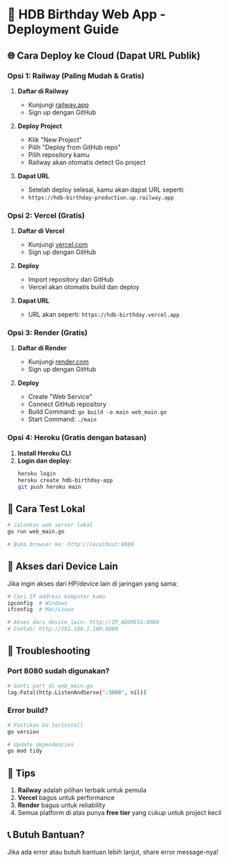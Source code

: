 # 🎂 HDB Birthday Web App - Deployment Guide

## 🌐 Cara Deploy ke Cloud (Dapat URL Publik)

### **Opsi 1: Railway (Paling Mudah & Gratis)**

1. **Daftar di Railway**

   - Kunjungi [railway.app](https://railway.app)
   - Sign up dengan GitHub

2. **Deploy Project**

   - Klik "New Project"
   - Pilih "Deploy from GitHub repo"
   - Pilih repository kamu
   - Railway akan otomatis detect Go project

3. **Dapat URL**
   - Setelah deploy selesai, kamu akan dapat URL seperti:
   - `https://hdb-birthday-production.up.railway.app`

### **Opsi 2: Vercel (Gratis)**

1. **Daftar di Vercel**

   - Kunjungi [vercel.com](https://vercel.com)
   - Sign up dengan GitHub

2. **Deploy**

   - Import repository dari GitHub
   - Vercel akan otomatis build dan deploy

3. **Dapat URL**
   - URL akan seperti: `https://hdb-birthday.vercel.app`

### **Opsi 3: Render (Gratis)**

1. **Daftar di Render**

   - Kunjungi [render.com](https://render.com)
   - Sign up dengan GitHub

2. **Deploy**
   - Create "Web Service"
   - Connect GitHub repository
   - Build Command: `go build -o main web_main.go`
   - Start Command: `./main`

### **Opsi 4: Heroku (Gratis dengan batasan)**

1. **Install Heroku CLI**
2. **Login dan deploy:**
   ```bash
   heroku login
   heroku create hdb-birthday-app
   git push heroku main
   ```

## 🚀 Cara Test Lokal

```bash
# Jalankan web server lokal
go run web_main.go

# Buka browser ke: http://localhost:8080
```

## 📱 Akses dari Device Lain

Jika ingin akses dari HP/device lain di jaringan yang sama:

```bash
# Cari IP address komputer kamu
ipconfig  # Windows
ifconfig  # Mac/Linux

# Akses dari device lain: http://IP_ADDRESS:8080
# Contoh: http://192.168.1.100:8080
```

## 🔧 Troubleshooting

### Port 8080 sudah digunakan?

```bash
# Ganti port di web_main.go
log.Fatal(http.ListenAndServe(":3000", nil))
```

### Error build?

```bash
# Pastikan Go terinstall
go version

# Update dependencies
go mod tidy
```

## 🎯 Tips

1. **Railway** adalah pilihan terbaik untuk pemula
2. **Vercel** bagus untuk performance
3. **Render** bagus untuk reliability
4. Semua platform di atas punya **free tier** yang cukup untuk project kecil

## 📞 Butuh Bantuan?

Jika ada error atau butuh bantuan lebih lanjut, share error message-nya!
